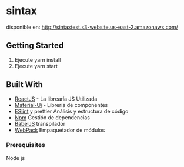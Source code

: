 # sintax

disponible en: http://sintaxtest.s3-website.us-east-2.amazonaws.com/

## Getting Started

1. Ejecute yarn install
2. Ejecute yarn start

## Built With

- [ReactJS](https://es.reactjs.org/) - La librearía JS Utilizada
- [Material-Ui](https://mui.com/) - Librería de componentes
- [ESlint](https://eslint.org/) y prettier Análisis y estructura de código
- [Npm](www.npmjs.com) Gestión de dependencias
- [BabelJS](babeljs.io) transpilador
- [WebPack](https://webpack.js.org/) Empaquetador de módulos

### Prerequisites

Node js
